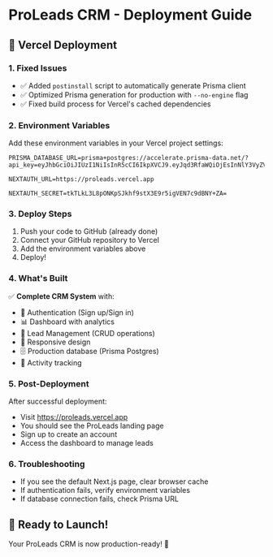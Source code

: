 # ProLeads CRM - Deployment Guide

## 🚀 Vercel Deployment

### 1. Fixed Issues
- ✅ Added `postinstall` script to automatically generate Prisma client
- ✅ Optimized Prisma generation for production with `--no-engine` flag
- ✅ Fixed build process for Vercel's cached dependencies

### 2. Environment Variables
Add these environment variables in your Vercel project settings:

```env
PRISMA_DATABASE_URL=prisma+postgres://accelerate.prisma-data.net/?api_key=eyJhbGciOiJIUzI1NiIsInR5cCI6IkpXVCJ9.eyJqd3RfaWQiOjEsInNlY3VyZV9rZXkiOiJza185SWEzTWszZTJ6R01hRUhxZTFHSVYiLCJhcGlfa2V5IjoiMDFLMzlaV0VYUTEzSkpLQzc1R1NUSjVNVFMiLCJ0ZW5hbnRfaWQiOiJhN2M0OGNiODU3Nzg4ZDVjNDVhMmZjOGM0NzkwMWI1ZTA5NzcwNWQyMmQwODY3NzkyZWViNjI3YzQ1ZGY5NGI3IiwiaW50ZXJuYWxfc2VjcmV0IjoiMWU4NWM3ZDItODIzNC00OTg5LThhYTAtNzU5ODhkY2RlYzUxIn0.elMEWMSXvi6bcossSckVMwrn6wEFg90vuzAokNUO8gA

NEXTAUTH_URL=https://proleads.vercel.app

NEXTAUTH_SECRET=tkTLkL3L8pONKpSJkhf9stX3E9r5igVEN7c9dBNY+ZA=
```

### 3. Deploy Steps
1. Push your code to GitHub (already done)
2. Connect your GitHub repository to Vercel
3. Add the environment variables above
4. Deploy!

### 4. What's Built
✅ **Complete CRM System** with:
- 🔐 Authentication (Sign up/Sign in)
- 📊 Dashboard with analytics
- 👥 Lead Management (CRUD operations)
- 📱 Responsive design
- 🗄️ Production database (Prisma Postgres)
- 🔄 Activity tracking

### 5. Post-Deployment
After successful deployment:
- Visit https://proleads.vercel.app
- You should see the ProLeads landing page
- Sign up to create an account
- Access the dashboard to manage leads

### 6. Troubleshooting
- If you see the default Next.js page, clear browser cache
- If authentication fails, verify environment variables
- If database connection fails, check Prisma URL

## 🎯 Ready to Launch!
Your ProLeads CRM is now production-ready! 🚀
